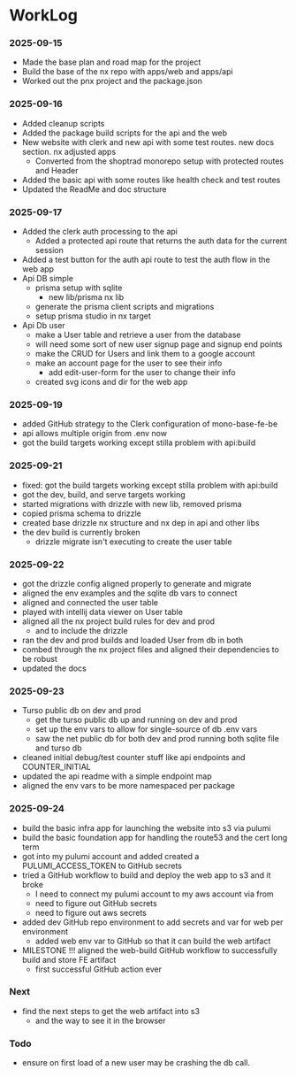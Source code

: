 # WorkLog

### 2025-09-15

- Made the base plan and road map for the project
- Build the base of the nx repo with apps/web and apps/api
- Worked out the pnx project and the package.json

### 2025-09-16

- Added cleanup scripts
- Added the package build scripts for the api and the web
- New website with clerk and new api with some test routes. new docs section. nx adjusted apps
  - Converted from the shoptrad monorepo setup with protected routes and Header
- Added the basic api with some routes like health check and test routes
- Updated the ReadMe and doc structure

### 2025-09-17

- Added the clerk auth processing to the api
  - Added a protected api route that returns the auth data for the current session
- Added a test button for the auth api route to test the auth flow in the web app
- Api DB simple
  - prisma setup with sqlite
    - new lib/prisma nx lib
  - generate the prisma client scripts and migrations
  - setup prisma studio in nx target
- Api Db user
  - make a User table and retrieve a user from the database
  - will need some sort of new user signup page and signup end points
  - make the CRUD for Users and link them to a google account
  - make an account page for the user to see their info
    - add edit-user-form for the user to change their info
  - created svg icons and dir for the web app

### 2025-09-19

- added GitHub strategy to the Clerk configuration of mono-base-fe-be
- api allows multiple origin from .env now
- got the build targets working except stilla problem with api:build

### 2025-09-21

- fixed: got the build targets working except stilla problem with api:build
- got the dev, build, and serve targets working
- started migrations with drizzle with new lib, removed prisma
- copied prisma schema to drizzle
- created base drizzle nx structure and nx dep in api and other libs
- the dev build is currently broken
  - drizzle migrate isn't executing to create the user table

### 2025-09-22

- got the drizzle config aligned properly to generate and migrate
- aligned the env examples and the sqlite db vars to connect
- aligned and connected the user table
- played with intellij data viewer on User table
- aligned all the nx project build rules for dev and prod
  - and to include the drizzle
- ran the dev and prod builds and loaded User from db in both
- combed through the nx project files and aligned their dependencies to be robust
- updated the docs

### 2025-09-23

- Turso public db on dev and prod
  - get the turso public db up and running on dev and prod
  - set up the env vars to allow for single-source of db .env vars
  - saw the net public db for both dev and prod running both sqlite file and turso db
- cleaned initial debug/test counter stuff like api endpoints and COUNTER_INITIAL
- updated the api readme with a simple endpoint map
- aligned the env vars to be more namespaced per package

### 2025-09-24

- build the basic infra app for launching the website into s3 via pulumi
- build the basic foundation app for handling the route53 and the cert long term
- got into my pulumi account and added created a PULUMI_ACCESS_TOKEN to GitHub secrets
- tried a GitHub workflow to build and deploy the web app to s3 and it broke
  - I need to connect my pulumi account to my aws account via from
  - need to figure out GitHub secrets
  - need to figure out aws secrets
- added dev GitHub repo environment to add secrets and var for web per environment
  - added web env var to GitHub so that it can build the web artifact
- MILESTONE !!! aligned the web-build GitHub workflow to successfully build and store FE artifact
  - first successful GitHub action ever

### Next

- find the next steps to get the web artifact into s3
  - and the way to see it in the browser

### Todo

- ensure on first load of a new user may be crashing the db call.
